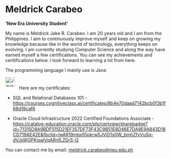 # Meldrick Carabeo

**'New Era University Student'**

My name is Meldrick Jake R. Carabeo. I am 20 years old and I am from the Philippines. I aim to continuously improve myself and keep on growing my knowledge because like in the world of technology, everything keeps on evolving. I am currently studying Computer Science and along the way have earned myself a few certifications. You can see my achievements and ceritifications below. I look forward to learning a lot from here.

The programming language I mainly use is Java:

<img align="left" alt="Java" width="30px" style="padding-right:10px;" src="https://cdn.jsdelivr.net/gh/devicons/devicon/icons/java/java-original.svg"/>

#

Here are my certificates:
- SQL and Relational Databases 101 - https://courses.cognitiveclass.ai/certificates/8b4e70daad7142bcb0f3b1f68d19caf6

- Oracle Cloud Infrastructure 2022 Certified Foundations Associate - https://catalog-education.oracle.com/pls/certview/sharebadge?id=71315D8A9BDF515D21EF357DF73F43C9B51E8D46E7DA8E9A843D18CD719AE42E&fbclid=IwAR19mbxfGpkrw5JViD1s0W_bmhZfvVuSq-dVJsWGPKiqaIVqARnfLZGrS-Q

You can contact me by email: meldrick.carabeo@neu.edu.ph
